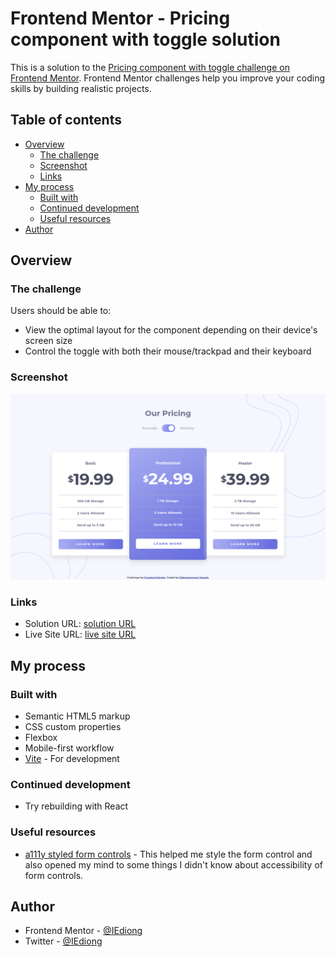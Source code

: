 # Frontend Mentor - Pricing component with toggle solution

This is a solution to the [Pricing component with toggle challenge on Frontend Mentor](https://www.frontendmentor.io/challenges/pricing-component-with-toggle-8vPwRMIC). Frontend Mentor challenges help you improve your coding skills by building realistic projects. 

## Table of contents

- [Overview](#overview)
  - [The challenge](#the-challenge)
  - [Screenshot](#screenshot)
  - [Links](#links)
- [My process](#my-process)
  - [Built with](#built-with)
  - [Continued development](#continued-development)
  - [Useful resources](#useful-resources)
- [Author](#author)


## Overview

### The challenge

Users should be able to:

- View the optimal layout for the component depending on their device's screen size
- Control the toggle with both their mouse/trackpad and their keyboard

### Screenshot

![desktop screenshot](./screenshots/screenshot.png)

### Links

- Solution URL: [solution URL](https://www.frontendmentor.io/solutions/responsive-pricing-component-with-a11y-toggle-using-postcss-rylGmPH85)
- Live Site URL: [live site URL](http://fem-pricing-component-with-toggle-ivory.vercel.app/)

## My process

### Built with

- Semantic HTML5 markup
- CSS custom properties
- Flexbox
- Mobile-first workflow
- [Vite](https://vitejs.dev/) - For development


### Continued development

- Try rebuilding with React

### Useful resources

- [a111y styled form controls](https://scottaohara.github.io/a11y_styled_form_controls/) - This helped me style the form control and also opened my mind to some things I didn't know about accessibility of form controls.


## Author

- Frontend Mentor - [@IEdiong](https://www.frontendmentor.io/profile/IEdiong)
- Twitter - [@IEdiong](https://www.twitter.com/IEdiong)

